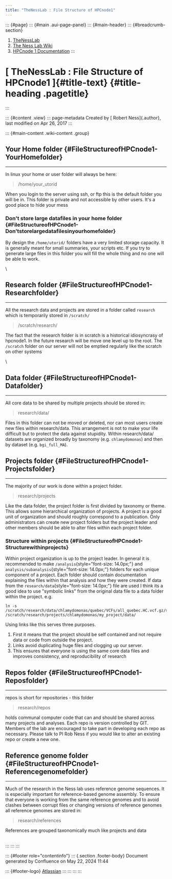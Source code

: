 ```yaml
---
title: "TheNessLab : File Structure of HPCnode1"
---
```


::: {#page}
::: {#main .aui-page-panel}
::: {#main-header}
::: {#breadcrumb-section}
1.  [TheNessLab](index.html)
2.  [The Ness Lab Wiki](The-Ness-Lab-Wiki_11436042.html)
3.  [HPCnode 1 Documentation](HPCnode-1-Documentation_11436057.html)
:::

# [ TheNessLab : File Structure of HPCnode1 ]{#title-text} {#title-heading .pagetitle}
:::

::: {#content .view}
::: page-metadata
Created by [ Robert Ness]{.author}, last modified on Apr 26, 2017
:::

::: {#main-content .wiki-content .group}
## Your Home folder {#FileStructureofHPCnode1-YourHomefolder}

------------------------------------------------------------------------

In linux your home or user folder will always be here:

> /home/your_utorid

When you login to the server using ssh, or ftp this is the default
folder you will be in. This folder is private and not accessible by
other users. It's a good place to hide your mess

### Don't store large datafiles in your home folder {#FileStructureofHPCnode1-Don’tstorelargedatafilesinyourhomefolder}

By design the `/home/utorid/` folders have a very limited storage
capacity. It is generally meant for small summaries, your scripts etc.
If you try to generate large files in this folder you will fill the
whole thing and no one will be able to work.

\

## Research folder {#FileStructureofHPCnode1-Researchfolder}

------------------------------------------------------------------------

All the research data and projects are stored in a folder called
`research` which is temporarily stored in `/scratch/`

> /scratch/research/

The fact that the research folder is in scratch is a historical
idiosyncrasy of hpcnode1. In the future research will be move one level
up to the root. The `/scratch` folder on our server will not be emptied
regularly like the scratch on other systems

\

## Data folder {#FileStructureofHPCnode1-Datafolder}

------------------------------------------------------------------------

All core data to be shared by multiple projects should be stored in:

> research/data/

Files in this folder can not be moved or deleted, nor can most users
create new files within research/data. This arrangement is not to make
your life difficult but to protect the data against stupidity. Within
research/data/ datasets are organized broadly by taxonomy (e.g.
`chlamydomonas`) and then by dataset (e.g. `bgi_full_MA`).

## Projects folder {#FileStructureofHPCnode1-Projectsfolder}

------------------------------------------------------------------------

The majority of our work is done within a project folder.

> research/projects

Like the data folder, the project folder is first divided by taxonomy or
theme. This allows some hierarchical organization of projects. A project
is a good unit of organization and should roughly correspond to a
publication. Only administrators can create new project folders but the
project leader and other members should be able to alter files within
each project folder.

### Structure within projects {#FileStructureofHPCnode1-Structurewithinprojects}

Within project organization is up to the project leader. In general it
is recommended to make `/analysis`{style="font-size: 14.0px;"} and
`analysis/subanalysis`{style="font-size: 14.0px;"} folders for each
unique component of a project. Each folder should contain documentation
explaining the files within that analysis and how they were created. If
data from the `research/data`{style="font-size: 14.0px;"} file are used
I think its a good idea to use "symbolic links" from the original data
file to a data folder within the project. e.g.

    ln -s /scratch/research/data/chlamydomonas/quebec/VCFs/all_quebec.HC.vcf.gz/scratch/research/data/chlamydomonas/all_quebec.HC.vcf.gz /scratch/research/projects/chlamydomonas/my_project/data/

Using links like this serves three purposes.

1.  First it means that the project should be self contained and not
    require data or code from outside the project.
2.  Links avoid duplicating huge files and clogging up our server.
3.  This ensures that everyone is using the same core data files and
    improves consistency, and reproducibility of research

## Repos folder {#FileStructureofHPCnode1-Reposfolder}

------------------------------------------------------------------------

repos is short for repositories - this folder

> research/repos

holds communal computer code that can and should be shared across many
projects and analyses. Each repo is version controlled by GIT. Members
of the lab are encouraged to take part in developing each repo as
necessary. Please talk to PI Rob Ness if you would like to alter an
existing repo or create a new one.

## Reference genome folder {#FileStructureofHPCnode1-Referencegenomefolder}

------------------------------------------------------------------------

Much of the research in the Ness lab uses reference genome sequences. It
is especially important for reference-based genome assembly. To ensure
that everyone is working from the same reference genomes and to avoid
clashes between corrupt files or changing versions of reference genomes
all reference genomes are stored in:

> research/references

References are grouped taxonomically much like projects and data

\
:::
:::
:::

::: {#footer role="contentinfo"}
::: {.section .footer-body}
Document generated by Confluence on May 22, 2024 11:44

::: {#footer-logo}
[Atlassian](https://www.atlassian.com/)
:::
:::
:::
:::

